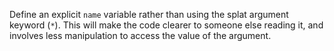 Define an explicit `name` variable rather than using the splat argument keyword (`*`). This will make the code clearer to someone else reading it, and involves less manipulation to access the value of the argument.
